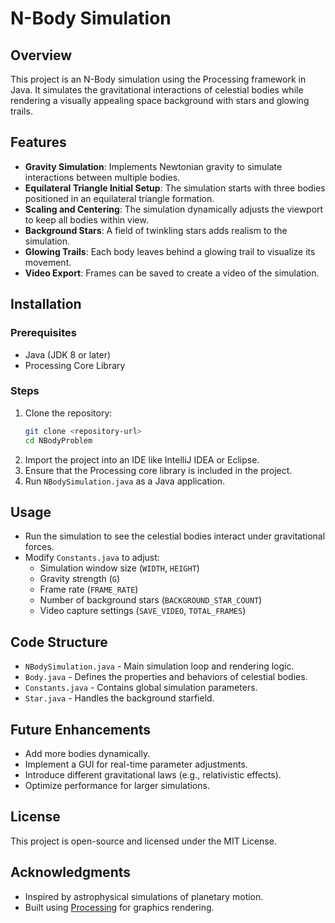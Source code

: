# N-Body Simulation

## Overview
This project is an N-Body simulation using the Processing framework in Java. It simulates the gravitational interactions of celestial bodies while rendering a visually appealing space background with stars and glowing trails.

## Features
- **Gravity Simulation**: Implements Newtonian gravity to simulate interactions between multiple bodies.
- **Equilateral Triangle Initial Setup**: The simulation starts with three bodies positioned in an equilateral triangle formation.
- **Scaling and Centering**: The simulation dynamically adjusts the viewport to keep all bodies within view.
- **Background Stars**: A field of twinkling stars adds realism to the simulation.
- **Glowing Trails**: Each body leaves behind a glowing trail to visualize its movement.
- **Video Export**: Frames can be saved to create a video of the simulation.

## Installation
### Prerequisites
- Java (JDK 8 or later)
- Processing Core Library

### Steps
1. Clone the repository:
   ```sh
   git clone <repository-url>
   cd NBodyProblem
   ```
2. Import the project into an IDE like IntelliJ IDEA or Eclipse.
3. Ensure that the Processing core library is included in the project.
4. Run `NBodySimulation.java` as a Java application.

## Usage
- Run the simulation to see the celestial bodies interact under gravitational forces.
- Modify `Constants.java` to adjust:
    - Simulation window size (`WIDTH`, `HEIGHT`)
    - Gravity strength (`G`)
    - Frame rate (`FRAME_RATE`)
    - Number of background stars (`BACKGROUND_STAR_COUNT`)
    - Video capture settings (`SAVE_VIDEO`, `TOTAL_FRAMES`)

## Code Structure
- `NBodySimulation.java` - Main simulation loop and rendering logic.
- `Body.java` - Defines the properties and behaviors of celestial bodies.
- `Constants.java` - Contains global simulation parameters.
- `Star.java` - Handles the background starfield.

## Future Enhancements
- Add more bodies dynamically.
- Implement a GUI for real-time parameter adjustments.
- Introduce different gravitational laws (e.g., relativistic effects).
- Optimize performance for larger simulations.

## License
This project is open-source and licensed under the MIT License.

## Acknowledgments
- Inspired by astrophysical simulations of planetary motion.
- Built using [Processing](https://processing.org/) for graphics rendering.

